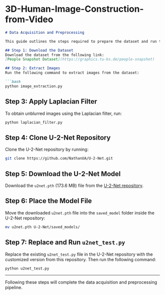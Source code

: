 # 3D-Human-Image-Construction-from-Video

```markdown
# Data Acquisition and Preprocessing

This guide outlines the steps required to prepare the dataset and run the preprocessing pipeline for the project.

## Step 1: Download the Dataset
Download the dataset from the following link:  
[People Snapshot Dataset](https://graphics.tu-bs.de/people-snapshot)

## Step 2: Extract Images
Run the following command to extract images from the dataset:

```bash
python image_extraction.py
```

## Step 3: Apply Laplacian Filter
To obtain unblurred images using the Laplacian filter, run:

```bash
python laplacian_filter.py
```

## Step 4: Clone U-2-Net Repository
Clone the U-2-Net repository by running:

```bash
git clone https://github.com/NathanUA/U-2-Net.git
```

## Step 5: Download the U-2-Net Model
Download the `u2net.pth` (173.6 MB) file from the [U-2-Net repository](https://github.com/NathanUA/U-2-Net).

## Step 6: Place the Model File
Move the downloaded `u2net.pth` file into the `saved_model` folder inside the U-2-Net repository:

```bash
mv u2net.pth U-2-Net/saved_models/
```

## Step 7: Replace and Run `u2net_test.py`
Replace the existing `u2net_test.py` file in the U-2-Net repository with the customized version from this repository. Then run the following command:

```bash
python u2net_test.py
```

---

Following these steps will complete the data acquisition and preprocessing pipeline.
```

